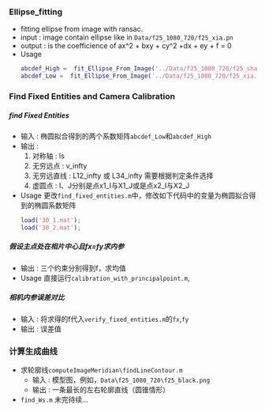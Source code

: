 ### Ellipse_fitting
- fitting ellipse from image with ransac.
- input : image contain ellipse like in ```Data/f25_1080_720/f25_xia.pn```
- output : is the coefficience of  ax^2 + bxy + cy^2 +dx + ey + f = 0
- Usage
  ```matlab
  abcdef_High =  fit_Ellipse_From_Image('../Data/f25_1080_720/f25_shang.png')
  abcdef_Low =  fit_Ellipse_From_Image('../Data/f25_1080_720/f25_xia.png')
  ```

### Find Fixed Entities and Camera Calibration
##### find Fixed Entities
- 输入 : 椭圆拟合得到的两个系数矩阵`abcdef_Low`和`abcdef_High`
- 输出 :
  1. 对称轴 : ls
  2. 无穷远点 : v_infty
  3. 无穷远直线 : L12_infty 或 L34_infty 需要根据判定条件选择
  4. 虚圆点 : I、J分别是点x1_I与X1_J或是点x2_I与X2_J
- Usage
更改`find_fixed_entities.m`中，修改如下代码中的变量为椭圆拟合得到的椭圆系数矩阵
  ```matlab
  load('30_1.mat');
  load('30_2.mat');
  ```
##### 假设主点处在相片中心且fx=fy求内参
- 输出 : 三个约束分别得到f，求均值
- Usage
直接运行`calibration_with_principalpoint.m`,
##### 相机内参误差对比
- 输入 : 将求得的f代入`verify_fixed_entities.m`的`fx`,`fy`
- 输出 : 误差值
### 计算生成曲线
- 求轮廓线`computeImageMeridian\findLineContour.m`
  - 输入 : 模型图，例如，`Data\f25_1080_720\f25_black.png`
  - 输出 : 一条最长的左右轮廓直线（圆锥情形）
- `find_Ws.m`
未完待续...
